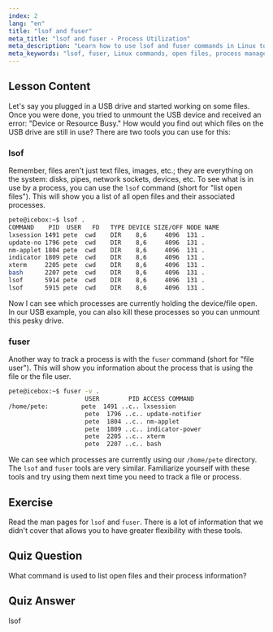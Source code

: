 ```yaml
---
index: 2
lang: "en"
title: "lsof and fuser"
meta_title: "lsof and fuser - Process Utilization"
meta_description: "Learn how to use lsof and fuser commands in Linux to identify processes using files. Understand 'Device or Resource Busy' errors and manage open files effectively."
meta_keywords: "lsof, fuser, Linux commands, open files, process management, Linux tutorial, beginner guide, device busy"
---
```


## Lesson Content

Let's say you plugged in a USB drive and started working on some files. Once you were done, you tried to unmount the USB device and received an error: "Device or Resource Busy." How would you find out which files on the USB drive are still in use? There are two tools you can use for this:

### lsof

Remember, files aren't just text files, images, etc.; they are everything on the system: disks, pipes, network sockets, devices, etc. To see what is in use by a process, you can use the `lsof` command (short for "list open files"). This will show you a list of all open files and their associated processes.

```bash
pete@icebox:~$ lsof .
COMMAND    PID  USER   FD   TYPE DEVICE SIZE/OFF NODE NAME
lxsession 1491 pete  cwd    DIR    8,6     4096  131 .
update-no 1796 pete  cwd    DIR    8,6     4096  131 .
nm-applet 1804 pete  cwd    DIR    8,6     4096  131 .
indicator 1809 pete  cwd    DIR    8,6     4096  131 .
xterm     2205 pete  cwd    DIR    8,6     4096  131 .
bash      2207 pete  cwd    DIR    8,6     4096  131 .
lsof      5914 pete  cwd    DIR    8,6     4096  131 .
lsof      5915 pete  cwd    DIR    8,6     4096  131 .
```

Now I can see which processes are currently holding the device/file open. In our USB example, you can also kill these processes so you can unmount this pesky drive.

### fuser

Another way to track a process is with the `fuser` command (short for "file user"). This will show you information about the process that is using the file or the file user.

```bash
pete@icebox:~$ fuser -v .
                     USER        PID ACCESS COMMAND
/home/pete:         pete  1491 ..c.. lxsession
                     pete  1796 ..c.. update-notifier
                     pete  1804 ..c.. nm-applet
                     pete  1809 ..c.. indicator-power
                     pete  2205 ..c.. xterm
                     pete  2207 ..c.. bash
```

We can see which processes are currently using our `/home/pete` directory. The `lsof` and `fuser` tools are very similar. Familiarize yourself with these tools and try using them next time you need to track a file or process.

## Exercise

Read the man pages for `lsof` and `fuser`. There is a lot of information that we didn't cover that allows you to have greater flexibility with these tools.

## Quiz Question

What command is used to list open files and their process information?

## Quiz Answer

lsof
